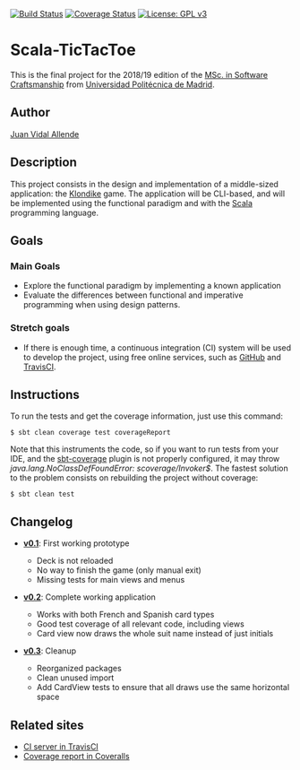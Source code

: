[![Build Status](https://travis-ci.org/jvidalallende/Klondike-scala.svg?branch=master)](https://travis-ci.org/jvidalallende/Klondike-scala)
[![Coverage Status](https://coveralls.io/repos/github/jvidalallende/Klondike-scala/badge.svg?branch=master)](https://coveralls.io/github/jvidalallende/Klondike-scala?branch=master)
[![License: GPL v3](https://img.shields.io/badge/License-GPLv3-blue.svg)](https://www.gnu.org/licenses/gpl-3.0)

# Scala-TicTacToe

This is the final project for the 2018/19 edition of the
[MSc. in Software Craftsmanship](https://www.etsisi.upm.es/master-upm-software-craftsmanship)
from [Universidad Politécnica de Madrid](http://www.upm.es/).

## Author

[Juan Vidal Allende](https://github.com/jvidalallende)

## Description

This project consists in the design and implementation of a middle-sized application: the
[Klondike](https://en.wikipedia.org/wiki/Klondike_(solitaire)) game. The application will
be CLI-based, and will be implemented using the functional paradigm and with the
[Scala](https://www.scala-lang.org/) programming language.

## Goals

### Main Goals

* Explore the functional paradigm by implementing a known application
* Evaluate the differences between functional and imperative programming when using
   design patterns.

### Stretch goals

* If there is enough time, a continuous integration (CI) system will be used to develop the
  project, using free online services, such as [GitHub](https://github.com/) and
  [TravisCI](https://travis-ci.org/).

## Instructions

To run the tests and get the coverage information, just use this command:

    $ sbt clean coverage test coverageReport

Note that this instruments the code, so if you want to run tests from your IDE,
and the [sbt-coverage](https://github.com/scoverage/sbt-scoverage) plugin is not
properly configured, it may throw *java.lang.NoClassDefFoundError: scoverage/Invoker$*.
The fastest solution to the problem consists on rebuilding the project without
coverage:

    $ sbt clean test

## Changelog

* **[v0.1](https://github.com/jvidalallende/Klondike-scala/releases/tag/v0.1)**: First working prototype
  * Deck is not reloaded
  * No way to finish the game (only manual exit)
  * Missing tests for main views and menus

* **[v0.2](https://github.com/jvidalallende/Klondike-scala/releases/tag/v0.2)**: Complete working application
  * Works with both French and Spanish card types
  * Good test coverage of all relevant code, including views
  * Card view now draws the whole suit name instead of just initials

* **[v0.3](https://github.com/jvidalallende/Klondike-scala/releases/tag/v0.3)**: Cleanup 
  * Reorganized packages
  * Clean unused import
  * Add CardView tests to ensure that all draws use the same horizontal space


## Related sites

* [CI server in TravisCI](https://travis-ci.org/jvidalallende/Klondike-scala)
* [Coverage report in Coveralls](https://coveralls.io/github/jvidalallende/Klondike-scala)
